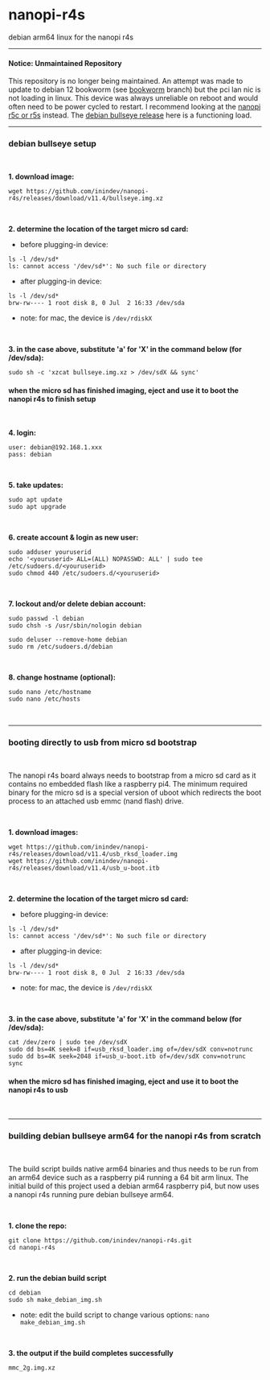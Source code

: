 # nanopi-r4s
debian arm64 linux for the nanopi r4s

---
#### Notice: Unmaintained Repository
This repository is no longer being maintained. An attempt was made to update to debian 12 bookworm (see [bookworm](https://github.com/inindev/nanopi-r4s/tree/bookworm) branch) but the pci lan nic is not loading in linux. This device was always unreliable on reboot and would often need to be power cycled to restart. I recommend looking at the [nanopi r5c or r5s](https://github.com/inindev/nanopi-r5) instead. The [debian bullseye release](https://github.com/inindev/nanopi-r4s/releases/tag/v11.4) here is a functioning load.

---
### debian bullseye setup

<br/>

**1. download image:**
```
wget https://github.com/inindev/nanopi-r4s/releases/download/v11.4/bullseye.img.xz
```

<br/>

**2. determine the location of the target micro sd card:**

 * before plugging-in device:
```
ls -l /dev/sd*
ls: cannot access '/dev/sd*': No such file or directory
```

 * after plugging-in device:
```
ls -l /dev/sd*
brw-rw---- 1 root disk 8, 0 Jul  2 16:33 /dev/sda
```
* note: for mac, the device is ```/dev/rdiskX```

<br/>

**3. in the case above, substitute 'a' for 'X' in the command below (for /dev/sda):**
```
sudo sh -c 'xzcat bullseye.img.xz > /dev/sdX && sync'
```

#### when the micro sd has finished imaging, eject and use it to boot the nanopi r4s to finish setup

<br/>

**4. login:**
```
user: debian@192.168.1.xxx
pass: debian
```

<br/>

**5. take updates:**
```
sudo apt update
sudo apt upgrade
```

<br/>

**6. create account & login as new user:**
```
sudo adduser youruserid
echo '<youruserid> ALL=(ALL) NOPASSWD: ALL' | sudo tee /etc/sudoers.d/<youruserid>
sudo chmod 440 /etc/sudoers.d/<youruserid>
```

<br/>

**7. lockout and/or delete debian account:**
```
sudo passwd -l debian
sudo chsh -s /usr/sbin/nologin debian
```

```
sudo deluser --remove-home debian
sudo rm /etc/sudoers.d/debian
```

<br/>

**8. change hostname (optional):**
```
sudo nano /etc/hostname
sudo nano /etc/hosts
```

<br/>


---
### booting directly to usb from micro sd bootstrap

<br/>

The nanopi r4s board always needs to bootstrap from a micro sd card as it contains no embedded flash like a raspberry pi4. 
The minimum required binary for the micro sd is a special version of uboot which redirects the boot process to an attached 
usb emmc (nand flash) drive.

<br/>

**1. download images:**
```
wget https://github.com/inindev/nanopi-r4s/releases/download/v11.4/usb_rksd_loader.img
wget https://github.com/inindev/nanopi-r4s/releases/download/v11.4/usb_u-boot.itb
```

<br/>

**2. determine the location of the target micro sd card:**

 * before plugging-in device:
```
ls -l /dev/sd*
ls: cannot access '/dev/sd*': No such file or directory
```

 * after plugging-in device:
```
ls -l /dev/sd*
brw-rw---- 1 root disk 8, 0 Jul  2 16:33 /dev/sda
```
* note: for mac, the device is ```/dev/rdiskX```

<br/>

**3. in the case above, substitute 'a' for 'X' in the command below (for /dev/sda):**
```
cat /dev/zero | sudo tee /dev/sdX
sudo dd bs=4K seek=8 if=usb_rksd_loader.img of=/dev/sdX conv=notrunc
sudo dd bs=4K seek=2048 if=usb_u-boot.itb of=/dev/sdX conv=notrunc
sync
```

#### when the micro sd has finished imaging, eject and use it to boot the nanopi r4s to usb

<br/>


---
### building debian bullseye arm64 for the nanopi r4s from scratch

<br/>

The build script builds native arm64 binaries and thus needs to be run from an arm64 device such as a raspberry pi4 running 
a 64 bit arm linux. The initial build of this project used a debian arm64 raspberry pi4, but now uses a nanopi r4s running 
pure debian bullseye arm64.

<br/>

**1. clone the repo:**
```
git clone https://github.com/inindev/nanopi-r4s.git
cd nanopi-r4s
```

<br/>

**2. run the debian build script**
```
cd debian
sudo sh make_debian_img.sh
```
* note: edit the build script to change various options: ```nano make_debian_img.sh```

<br/>

**3. the output if the build completes successfully**
```
mmc_2g.img.xz
```

<br/>

